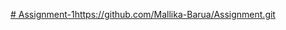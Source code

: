[# Assignment-1](https://github.com/Mallika-Barua/Assignment.git)https://github.com/Mallika-Barua/Assignment.git
